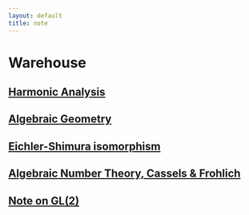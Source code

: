 ```yaml
---
layout: default
title: note
---
```


# Warehouse


## [Harmonic Analysis](/note_files/harmonic_analysis.pdf)

## [Algebraic Geometry](/note_files/algebraic_geometry.pdf)

## [Eichler-Shimura isomorphism](/note_files/Note_on_Eichler_Shimura_isomorphism.pdf)

## [Algebraic Number Theory, Cassels & Frohlich](/note_files/algebraic_number_theory.pdf)

## [Note on GL(2)](/note_files/note_on_GL(2).pdf)
